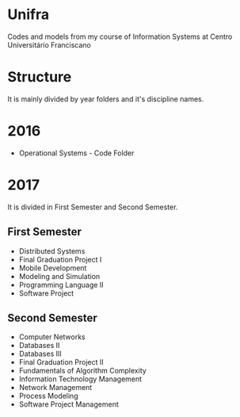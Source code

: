 # Unifra
Codes and models from my course of Information Systems at Centro Universitário Franciscano


# Structure

It is mainly divided by year folders and it's discipline names.

# 2016
* Operational Systems - Code Folder

# 2017

It is divided in First Semester and Second Semester.

## First Semester
* Distributed Systems
* Final Graduation Project I
* Mobile Development
* Modeling and Simulation
* Programming Language II
* Software Project

## Second Semester
* Computer Networks
* Databases II
* Databases III
* Final Graduation Project II
* Fundamentals of Algorithm Complexity
* Information Technology Management
* Network Management
* Process Modeling
* Software Project Management


